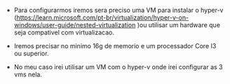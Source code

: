 * Para configurarmos iremos sera preciso uma VM para instalar o hyper-v (https://learn.microsoft.com/pt-br/virtualization/hyper-v-on-windows/user-guide/nested-virtualization )ou utilisar um hardware que seja compativel com virtualizacao.

* Iremos precisar no minimo 16g de memorio e um processador Core I3 ou superior.

* No meu caso irei utilisar um VM com o hyper-v onde irei configurar as 3 vms nela.

